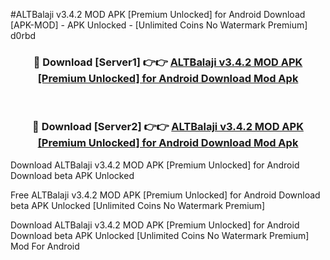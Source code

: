 #ALTBalaji v3.4.2 MOD APK [Premium Unlocked] for Android Download [APK-MOD] - APK Unlocked - [Unlimited Coins No Watermark Premium] d0rbd



<div align="center">

<h3>🔴 Download [Server1] 👉👉 <a href="https://momento.my/?title=ALTBalaji_v3.4.2_MOD_APK_[Premium_Unlocked]_for_Android_Download">ALTBalaji v3.4.2 MOD APK [Premium Unlocked] for Android Download Mod Apk</a></h3><br>

<h3>🔴 Download [Server2] 👉👉 <a href="https://momento.my/?title=ALTBalaji_v3.4.2_MOD_APK_[Premium_Unlocked]_for_Android_Download">ALTBalaji v3.4.2 MOD APK [Premium Unlocked] for Android Download Mod Apk</a></h3>
</div>



Download ALTBalaji v3.4.2 MOD APK [Premium Unlocked] for Android Download beta APK Unlocked

Free ALTBalaji v3.4.2 MOD APK [Premium Unlocked] for Android Download beta APK Unlocked [Unlimited Coins No Watermark Premium]

Download ALTBalaji v3.4.2 MOD APK [Premium Unlocked] for Android Download beta APK Unlocked [Unlimited Coins No Watermark Premium] Mod For Android
